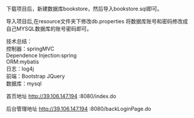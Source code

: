 下载项目后，新建数据库bookstore，然后导入bookstore.sql即可。

导入项目后,在resource文件夹下修改db.properties 将数据库账号和密码修改成自己MYSQL数据库的账号密码即可。

技术总结：<br>
  控制器：springMVC <br>
  Dependence Injection:spring<br>
  ORM:mybatis<br>
  日志：log4j<br>
  前端：Bootstrap JQuery<br>
  数据库：mysql<br>



首页地址 http://39.106.147.194 :8080/index.do

后台管理地址 http://39.106.147.194 :8080/backLoginPage.do



